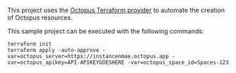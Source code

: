 This project uses the [Octopus Terraform provider](https://registry.terraform.io/providers/OctopusDeployLabs/octopusdeploy/latest/docs)
to automate the creation of Octopus resources.

This sample project can be executed with the following commands:

```
terraform init
terraform apply -auto-approve -var=octopus_server=https://instancenmae.octopus.app -var=octopus_apikey=API-APIKEYGOESHERE -var=octopus_space_id=Spaces-123
```